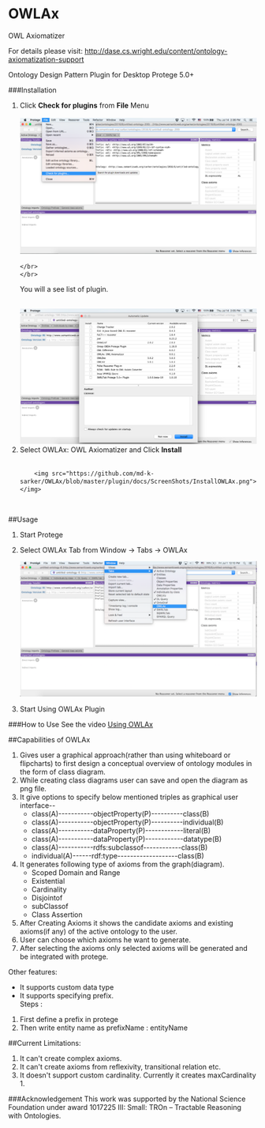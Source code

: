 # OWLAx
OWL Axiomatizer

For details please visit: http://dase.cs.wright.edu/content/ontology-axiomatization-support

Ontology Design Pattern Plugin for Desktop Protege 5.0+


###Installation
<ol>
<li>Click <b>Check for plugins</b> from <b>File</b> Menu </li>
	</br>
		<img src="https://github.com/md-k-sarker/ROWL/blob/master/plugin/doc/screenshot/ProtegeFileMenu.png"></img> 
	
	</br>
	</br>
<p>You will a see list of plugin. </p>

</br>
<img src="https://github.com/md-k-sarker/ROWL/blob/master/plugin/doc/screenshot/ProtegePluginsList.png"></img>
</br>
<li>Select OWLAx: OWL Axiomatizer and Click <b>Install</b></li>
</br>

		<img src="https://github.com/md-k-sarker/OWLAx/blob/master/plugin/docs/ScreenShots/InstallOWLAx.png"></img>
		
<br>

</ol>


##Usage
1. Start Protege
2. Select OWLAx Tab from
	 Window -> Tabs -> OWLAx
	 
	 ![Alt Click on OWLAx to Select](https://github.com/md-k-sarker/OWLAx/blob/master/plugin/docs/ScreenShots/SelectOWLAxTab.png)
	 
3. Start Using OWLAx Plugin

###How to Use
See the video <a href="https://github.com/md-k-sarker/OWLAx/blob/master/plugin/docs/Video/howToUseOWLAx.mov?raw=true" title="How to use OWLAx"> Using OWLAx</a>


##Capabilities of OWLAx
<ol>
<li> Gives user a graphical approach(rather than using whiteboard or flipcharts) to first design a conceptual overview of ontology modules in the form of class diagram. 
<br>
<li> While creating class diagrams user can save and open the diagram as png file.
<li> It give options to specify below mentioned triples as graphical user interface--
<ul>	<li>class(A)-----------objectProperty(P)----------class(B)
	<li>class(A)-----------objectProperty(P)----------individual(B)
	<li>class(A)-----------dataProperty(P)------------literal(B)
	<li>class(A)-----------dataProperty(P)------------datatype(B)
	<li>class(A)-----------rdfs:subclassof------------class(B)
	<li>individual(A)------rdf:type-------------------class(B)
	</ul>
<li> It generates following type of axioms from the graph(diagram).
<ul>
	<li>  Scoped Domain and Range
	<li>  Existential 
	<li>  Cardinality
	<li>  Disjointof
	<li>  subClassof
	<li>  Class Assertion
	</ul>
<li> After Creating Axioms it shows the candidate axioms and existing axioms(if any) of the active ontology to the user.
<li> User can choose which axioms he want to generate. 
<li> After selecting the axioms only selected axioms will be generated and be integrated with protege. 
</ol>

Other features:
* It supports custom data type
* It supports specifying prefix.  
 	Steps : 
<ol><li>First define a prefix in protege
 <li>Then write entity name as prefixName : entityName 
 </ol>

     
##Current Limitations:
1. It can't create complex axioms.
2. It can't create axioms from reflexivity, transitional relation etc.
3. It doesn't support custom cardinality. Currently it creates maxCardinality 1.

###Acknowledgement
This work was supported by the National Science Foundation under award 1017225 III: Small: TROn – Tractable Reasoning with Ontologies.


